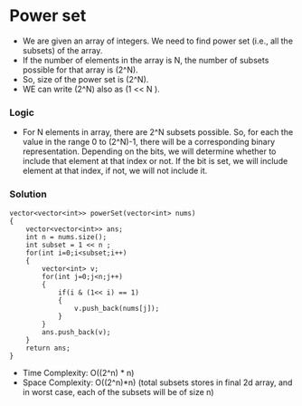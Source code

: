 # Power set
- We are given an array of integers. We need to find power set (i.e., all the subsets) of the array.
- If the number of elements in the array is N, the number of subsets possible for that array is (2^N).
- So, size of the power set is (2^N).
- WE can write (2^N) also as (1 << N ).

### Logic
- For N elements in array, there are 2^N subsets possible. So, for each the value in the range 0 to (2^N)-1, there will be a corresponding binary representation. Depending on the bits, we will determine whether to include that element at that index or not. If the bit is set, we will include element at that index, if not, we will not include it.

### Solution
```
vector<vector<int>> powerSet(vector<int> nums)
{
    vector<vector<int>> ans;
    int n = nums.size();
    int subset = 1 << n ;
    for(int i=0;i<subset;i++)
    {
        vector<int> v;
        for(int j=0;j<n;j++)
        {
            if(i & (1<< i) == 1)
            {
                v.push_back(nums[j]);
            }
        }
        ans.push_back(v);
    }
    return ans;
}
```
- Time Complexity: O((2^n) * n)
- Space Complexity: O((2^n)*n) (total subsets stores in final 2d array, and in worst case, each of the subsets will be of size n)
